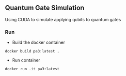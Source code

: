 ## Quantum Gate Simulation
Using CUDA to simulate applying qubits to quantum gates


### Run
- Build the docker container
```
docker build pa3:latest .
```
- Run container
```
docker run -it pa3:latest
```
